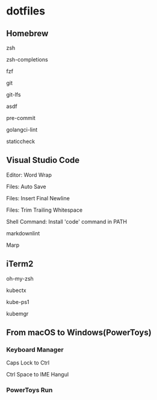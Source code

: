 # dotfiles

## Homebrew

zsh

zsh-completions

fzf

git

git-lfs

asdf

pre-commit

golangci-lint

staticcheck

## Visual Studio Code

Editor: Word Wrap

Files: Auto Save

Files: Insert Final Newline

Files: Trim Trailing Whitespace

Shell Command: Install 'code' command in PATH

markdownlint

Marp

## iTerm2

oh-my-zsh

kubectx

kube-ps1

kubemgr

## From macOS to Windows(PowerToys)

### Keyboard Manager

Caps Lock to Ctrl

Ctrl Space to IME Hangul

### PowerToys Run
